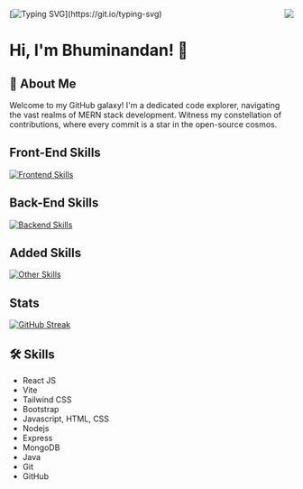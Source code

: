 <div align="">

<img align="right" src="https://visitor-badge.laobi.icu/badge?page_id=Bhuminandan.Bhuminandan">

[![Typing SVG](https://readme-typing-svg.demolab.com?font=Gilroy&weight=700&pause=1000&color=00D4A1&width=435&lines=Hii%2C+Welcome+to+my+Github....)](https://git.io/typing-svg)

# Hi, I'm Bhuminandan! 👋


## 🚀 About Me
<!-- I'm a front-end developer.

I really enjoy making webpages and their components using programming languages. -->
Welcome to my GitHub galaxy! I'm a dedicated code explorer, navigating the vast realms of MERN stack development. Witness my constellation of contributions, where every commit is a star in the open-source cosmos.

## Front-End Skills
[![Frontend Skills](https://skillicons.dev/icons?i=react,vite,tailwind,bootstrap,js,html,css)](https://skillicons.dev)

## Back-End Skills
[![Backend Skills](https://skillicons.dev/icons?i=express,nodejs,mongodb)](https://skillicons.dev)

## Added Skills
[![Other Skills](https://skillicons.dev/icons?i=wordpress,java,Ruby,Rails,aws)](https://skillicons.dev)

## Stats
[![GitHub Streak](https://streak-stats.demolab.com?user=Bhuminandan&theme=highcontrast&hide_border=true&border_radius=5)](https://git.io/streak-stats)

## 🛠 Skills
- React JS
- Vite
- Tailwind CSS
- Bootstrap
- Javascript, HTML, CSS
- Nodejs
- Express
- MongoDB
- Java
- Git
- GitHub
<!--- ReactJS
- Figma
- Canva





## Other Common Github Profile Sections
👩‍💻 I'm currently working on making [books](https://github.com/TheMohit2003/Books-Ecommerce) ecommerce [website](https://themohit2003.github.io/Books-Ecommerce/).

🧠 I'm currently learning web development and german

👯‍♀️ I'm looking to collaborate on websites projects

📫 You can reach me through my [linkedin](https://www.linkedin.com/in/mohit-pardeshi-5792aa229/) account

😄 He/Him/His

⚡️ Fun fact: I used [readme editor](https://readme.so/) to make this profile.
-->

</div>

